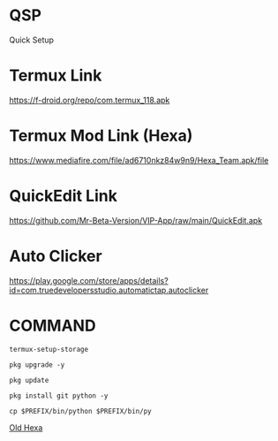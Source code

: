 # QSP
Quick Setup
# Termux Link 

https://f-droid.org/repo/com.termux_118.apk

# Termux Mod Link (Hexa)

https://www.mediafire.com/file/ad6710nkz84w9n9/Hexa_Team.apk/file

# QuickEdit Link

https://github.com/Mr-Beta-Version/VIP-App/raw/main/QuickEdit.apk

# Auto Clicker

https://play.google.com/store/apps/details?id=com.truedevelopersstudio.automatictap.autoclicker


# COMMAND
```
termux-setup-storage

```


```
pkg upgrade -y

```

```
pkg update

```

```
pkg install git python -y

```

```
cp $PREFIX/bin/python $PREFIX/bin/py

```

<a href="https://apkadmin.com/segtnq72epm4/Hexa_Team.apk.html" target=_blank>Old Hexa</a>
